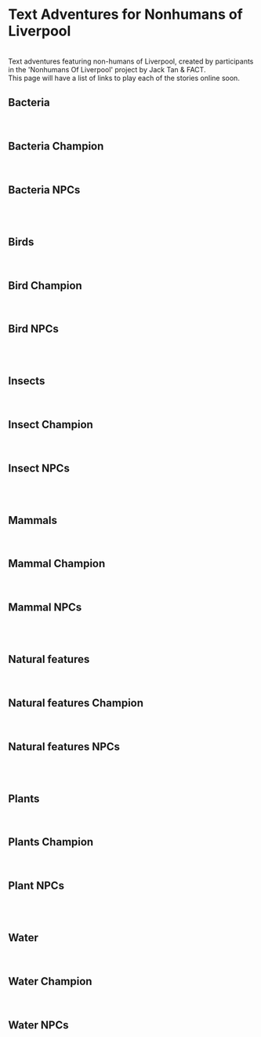 <H1> Text Adventures for Nonhumans of Liverpool</H1>

<BR>
Text adventures featuring non-humans of Liverpool, created by participants in the 'Nonhumans Of Liverpool' project by Jack Tan & FACT.
<BR>
This page will have a list of links to play each of the stories online soon.
<BR>
<H2>Bacteria</H2>
<BR>
<H2>Bacteria Champion</H2>
<BR>
<H2>Bacteria NPCs</H2>
<BR>
<BR>
<H2>Birds</H2>
<BR>
<H2>Bird Champion</H2>
<BR>
<H2>Bird NPCs</H2>
<BR>
<BR>
<H2>Insects</H2>
<BR>
<H2>Insect Champion</H2>
<BR>
<H2>Insect NPCs</H2>
<BR>
<BR>
<H2>Mammals</H2>
<BR>
<H2>Mammal Champion</H2>
<BR>
<H2>Mammal NPCs</H2>
<BR>
<BR>
<H2>Natural features</H2>
<BR>
<H2>Natural features Champion</H2>
<BR>
<H2>Natural features NPCs</H2>
<BR>
<BR>
<H2>Plants</H2>
<BR>
<H2>Plants Champion</H2>
<BR>
<H2>Plant NPCs</H2>
<BR>
<BR>
<H2>Water</H2>
<BR>
<H2>Water Champion</H2>
<BR>
<H2>Water NPCs</H2>
<BR>
<BR>

